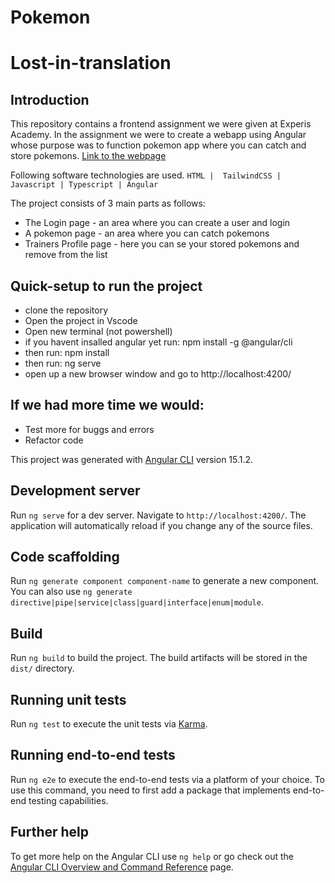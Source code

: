# Pokemon

# Lost-in-translation

## Introduction

This repository contains a frontend assignment we were given at Experis Academy.
In the assignment we were to create a webapp using Angular whose purpose was to function pokemon app where you can catch and store pokemons.
[Link to the webpage](https://pokemon-kappa-navy.vercel.app/)

Following software technologies are used.
`HTML |  TailwindCSS | Javascript | Typescript | Angular `

The project consists of 3 main parts as follows:

-   The Login page - an area where you can create a user and login
-   A pokemon page - an area where you can catch pokemons
-   Trainers Profile page - here you can se your stored pokemons and remove from the list

## Quick-setup to run the project

-   clone the repository
-   Open the project in Vscode
-   Open new terminal (not powershell)
-   if you havent insalled angular yet run: npm install -g @angular/cli
-   then run: npm install 
-   then run: ng serve
-   open up a new browser window and go to http://localhost:4200/

## If we had more time we would:

-   Test more for buggs and errors
-   Refactor code




This project was generated with [Angular CLI](https://github.com/angular/angular-cli) version 15.1.2.

## Development server

Run `ng serve` for a dev server. Navigate to `http://localhost:4200/`. The application will automatically reload if you change any of the source files.

## Code scaffolding

Run `ng generate component component-name` to generate a new component. You can also use `ng generate directive|pipe|service|class|guard|interface|enum|module`.

## Build

Run `ng build` to build the project. The build artifacts will be stored in the `dist/` directory.

## Running unit tests

Run `ng test` to execute the unit tests via [Karma](https://karma-runner.github.io).

## Running end-to-end tests

Run `ng e2e` to execute the end-to-end tests via a platform of your choice. To use this command, you need to first add a package that implements end-to-end testing capabilities.

## Further help

To get more help on the Angular CLI use `ng help` or go check out the [Angular CLI Overview and Command Reference](https://angular.io/cli) page.
